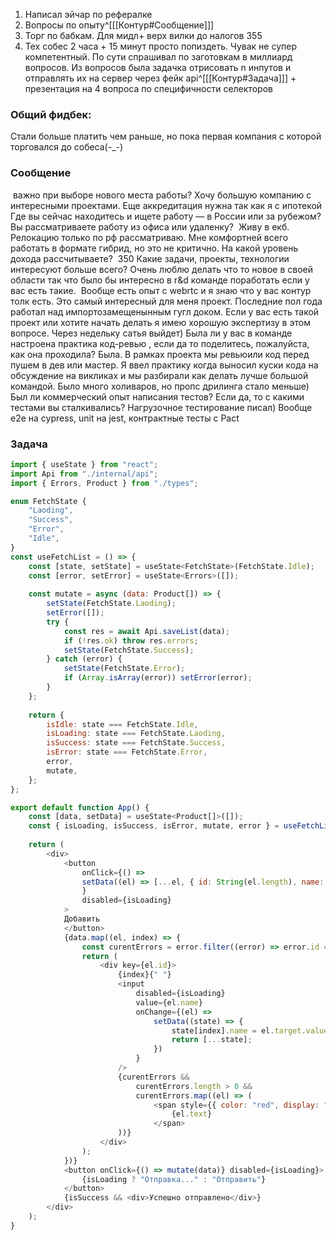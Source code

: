 1. Написал эйчар по рефералке
2. Вопросы по опыту^[[[Контур#Сообщение]]]
3. Торг по бабкам. Для мидл+ верх вилки до налогов 355
4. Тех собес  2 часа + 15 минут просто попиздеть. Чувак не супер компетентный. По сути спрашивал по заготовкам в миллиард вопросов. Из вопросов была задачка отрисовать n инпутов и отправлять их на сервер через фейк api^[[[Контур#Задача]]] + презентация на 4 вопроса по специфичности селекторов
### Общий фидбек:
Стали больше платить чем раньше, но пока первая компания с которой торговался до собеса(-\_-)
### Сообщение
 важно при выборе нового места работы?
	Хочу большую компанию с интересными проектами. Еще аккредитация нужна так как я с ипотекой
Где вы сейчас находитесь и ищете работу — в России или за рубежом? Вы рассматриваете работу из офиса или удаленку? 
	Живу в екб. Релокацию только по рф рассматриваю. Мне комфортней всего работать в формате гибрид, но это не критично.
На какой уровень дохода рассчитываете? 
	350
Какие задачи, проекты, технологии интересуют больше всего?
	  Очень люблю делать что то новое в своей области так что было бы интересно в r&d команде поработать если у вас есть такие.  Вообще есть опыт с webrtc и я знаю что у вас контур толк есть. Это самый интересный для меня проект. Последние пол года работал над импортозамещенынным гугл доком. Если у вас есть такой проект или хотите начать делать я имею хорошую экспертизу в этом вопросе. Через недельку сатья выйдет)
Была ли у вас в команде настроена практика код-ревью , если да то поделитесь, пожалуйста, как она проходила?
	Была. В рамках проекта мы ревьюили код перед пушем в дев или мастер. Я ввел практику когда выносил куски кода на обсуждение на викликах и мы разбирали как делать лучше большой командой. Было много холиваров, но пропс дрилинга стало меньше) 
Был ли коммерческий опыт написания тестов? Если да, то с какими тестами вы сталкивались?
	Нагрузочное тестирование писал) Вообще e2e на cypress, unit на jest, контрактные тесты с Pact

### Задача
```js
import { useState } from "react";
import Api from "./internal/api";
import { Errors, Product } from "./types";

enum FetchState {
	"Laoding",
	"Success",
	"Error",
	"Idle",
}
const useFetchList = () => {
	const [state, setState] = useState<FetchState>(FetchState.Idle);
	const [error, setError] = useState<Errors>([]);
	
	const mutate = async (data: Product[]) => {
		setState(FetchState.Laoding);
		setError([]);
		try {
			const res = await Api.saveList(data);
			if (!res.ok) throw res.errors;
			setState(FetchState.Success);
		} catch (error) {
			setState(FetchState.Error);
			if (Array.isArray(error)) setError(error);
		}
	};
	
	return {
		isIdle: state === FetchState.Idle,
		isLoading: state === FetchState.Laoding,
		isSuccess: state === FetchState.Success,
		isError: state === FetchState.Error,
		error,
		mutate,
	};
};

export default function App() {
	const [data, setData] = useState<Product[]>([]);
	const { isLoading, isSuccess, isError, mutate, error } = useFetchList();
	
	return (
		<div>
			<button
				onClick={() =>
				setData((el) => [...el, { id: String(el.length), name: "" }])
				}
				disabled={isLoading}
            >			
			Добавить
			</button>
			{data.map((el, index) => {
				const curentErrors = error.filter((error) => error.id === el.id);
				return (
					<div key={el.id}>
						{index}{" "}
						<input
							disabled={isLoading}
							value={el.name}
							onChange={(el) =>
								setData((state) => {
									state[index].name = el.target.value || "";
									return [...state];
								})
							}
						/>
						{curentErrors &&
							curentErrors.length > 0 &&
							curentErrors.map((el) => (
								<span style={{ color: "red", display: "block" }}>
									{el.text}
								</span>
						))}
					</div>
				);
			})}
			<button onClick={() => mutate(data)} disabled={isLoading}>
				{isLoading ? "Отправка..." : "Отправить"}
			</button>
			{isSuccess && <div>Успешно отправлено</div>}
		</div>
	);
}
```